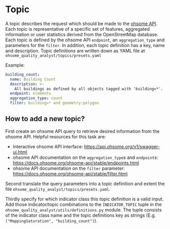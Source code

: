 # Topic

A topic describes the request which should be made to the 
[ohsome API](https://api.ohsome.org). Each topic is representative of a 
specific set of features, aggregated information or user statistics derived from the 
OpenStreetMap database. Each topic is defined by the ohsome API `endpoint`, an `aggregation_type` and 
parameters for the `filter`. In addition, each topic definition has a key, name and 
description. Topic definitions are written down as YAML file at 
`ohsome_quality_analyst/topics/presets.yaml`

Example:

```yaml
building_count:
  name: Building Count
  description: >-
    All buildings as defined by all objects tagged with 'building=*'.
  endpoint: elements
  aggregation_type: count
  filter: building=* and geometry:polygon
```


## How to add a new topic?

First create an ohsome API query to retrieve desired information from the ohsome API. 
Helpful resources for this task are:
- Interactive ohsome API interface: https://api.ohsome.org/v1/swagger-ui.html
- ohsome API documentation on the `aggregation_type`s and `endpoint`s: 
  https://docs.ohsome.org/ohsome-api/stable/endpoints.html
- ohsome API documentation on the `filter` parameter: 
  https://docs.ohsome.org/ohsome-api/stable/filter.html

Second translate the query parameters into a topic definition and extent the file 
`ohsome_quality_analyst/topics/presets.yaml`.

Thirdly specify for which indicator class this topic definition is a valid input. Add 
those indicator/topic combinations to the `INDICATOR_TOPIC` tuple in the 
`ohsome_quality_analyst/utils/definitions.py` module. The tuple consists of the 
indicator class name and the topic definitions key as strings (E.g. 
`("MappingSaturation", "building_count")`). 